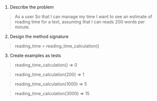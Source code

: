1. Describe the problem

> As a user
> So that I can manage my time
> I want to see an estimate of reading time for a text, assuming that I can reads 200 words per minute.


2. Design the method signature

> reading_time = reading_time_calculation()

3. Create examples as tests

> reading_time_calculation() => 0

> reading_time_calculation(200) => 1

> reading_time_calculation(1000) => 5

> reading_time_calculation(3000) => 15
